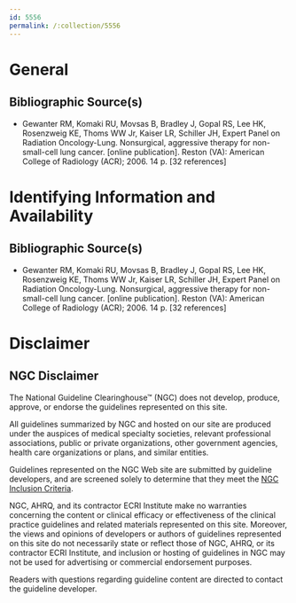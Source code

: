 ```yaml
---
id: 5556
permalink: /:collection/5556
---
```


# General

## Bibliographic Source(s)

- Gewanter RM, Komaki RU, Movsas B, Bradley J, Gopal RS, Lee HK, Rosenzweig KE, Thoms WW Jr, Kaiser LR, Schiller JH, Expert Panel on Radiation Oncology-Lung. Nonsurgical, aggressive therapy for non-small-cell lung cancer. [online publication]. Reston (VA): American College of Radiology (ACR); 2006. 14 p. [32 references]

# Identifying Information and Availability

## Bibliographic Source(s)

- Gewanter RM, Komaki RU, Movsas B, Bradley J, Gopal RS, Lee HK, Rosenzweig KE, Thoms WW Jr, Kaiser LR, Schiller JH, Expert Panel on Radiation Oncology-Lung. Nonsurgical, aggressive therapy for non-small-cell lung cancer. [online publication]. Reston (VA): American College of Radiology (ACR); 2006. 14 p. [32 references]

# Disclaimer

## NGC Disclaimer

The National Guideline Clearinghouse™ (NGC) does not develop, produce, approve, or endorse the guidelines represented on this site.

All guidelines summarized by NGC and hosted on our site are produced under the auspices of medical specialty societies, relevant professional associations, public or private organizations, other government agencies, health care organizations or plans, and similar entities.

Guidelines represented on the NGC Web site are submitted by guideline developers, and are screened solely to determine that they meet the [NGC Inclusion Criteria](/help-and-about/summaries/inclusion-criteria).

NGC, AHRQ, and its contractor ECRI Institute make no warranties concerning the content or clinical efficacy or effectiveness of the clinical practice guidelines and related materials represented on this site. Moreover, the views and opinions of developers or authors of guidelines represented on this site do not necessarily state or reflect those of NGC, AHRQ, or its contractor ECRI Institute, and inclusion or hosting of guidelines in NGC may not be used for advertising or commercial endorsement purposes.

Readers with questions regarding guideline content are directed to contact the guideline developer.

